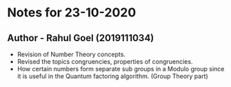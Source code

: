 # Notes for 23-10-2020
## Author - Rahul Goel (2019111034)

- Revision of Number Theory concepts.
- Revised the topics congruencies, properties of congruencies.
- How certain numbers form separate sub groups in a Modulo group since it is useful in the Quantum factoring algorithm. (Group Theory part)
